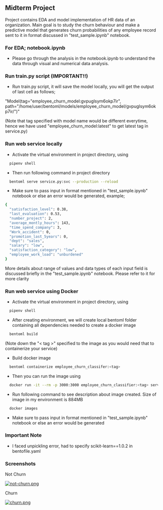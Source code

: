 ## Midterm Project

Project contains EDA and model implementation of HR data of an organization. Main goal is to study the churn behaviour and make a predictive model that generates churn probabilities of any employee record sent to it in format discussed in "test_sample.ipynb" notebook.

### For EDA; notebook.ipynb

- Please go through the analysis in the notebook.ipynb to understand the data through visual and numerical data analysis.

### Run train.py script (IMPORTANT!!)

- Run train.py script, it will save the model locally, you will get the output of last cell as follows;

"Model(tag="employee_churn_model:gvpuglsym6okp7ir", path="/home/user/bentoml/models/employee_churn_model/gvpuglsym6okp7ir/")"

(Note that tag specified with model name would be different everytime, hence we have used "employee_churn_model:latest" to get latest tag in service.py)


### Run web service locally

- Activate the virtual environment in project directory, using
```bash
  pipenv shell
```
- Then run following command in project directory
```bash
  bentoml serve service.py:svc --production --reload
```
- Make sure to pass input in format mentioned in "test_sample.ipynb" notebook or else an error would be generated, example;

```bash
{
  "satisfaction_level": 0.38,
  "last_evaluation": 0.53,
  "number_project": 2,
  "average_montly_hours": 143,
  "time_spend_company": 3,
  "Work_accident": 0,
  "promotion_last_5years": 0,
  "dept": "sales",
  "salary": "low",
  "satisfaction_category": "low",
  "employee_work_load": "unburdened"
}
```
More details about range of values and data types of each input field is discussed briefly in the "test_sample.ipynb" notebook. Please refer to it for more clarity

### Run web service using Docker

- Activate the virtual environment in project directory, using
```bash
  pipenv shell
```
- After creating environment, we will create local bentoml folder containing all dependencies needed to create a docker image
```bash
  bentoml build
```
(Note down the "< tag >" specified to the image as you would need that to containerize your service)
  
- Build docker image
```bash
  bentoml containerize employee_churn_classifer:<tag>
```
- Then you can run the image using
```bash
  docker run -it --rm -p 3000:3000 employee_churn_classifier:<tag> serve --production
```
- Run following command to see description about image created. Size of image in my environment is 884MB
```bash
  docker images
```
- Make sure to pass input in format mentioned in "test_sample.ipynb" notebook or else an error would be generated


### Important Note 

- I faced unpickling error, had to specify scikit-learn==1.0.2 in bentofile.yaml


### Screenshots

Not Churn

[![not-churn.png](https://i.postimg.cc/9FdvGgzd/not-churn.png)](https://postimg.cc/VdNGwRqv)

Churn

[![churn.png](https://i.postimg.cc/x17yqnYt/churn.png)](https://postimg.cc/jDHJFVD7)






